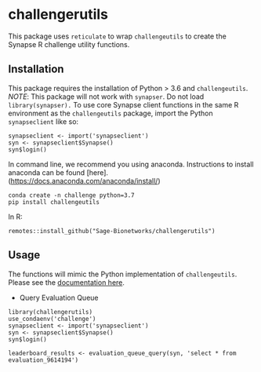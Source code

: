 # challengerutils

This package uses `reticulate` to wrap `challengeutils` to create the Synapse R challenge utility functions.


## Installation

This package requires the installation of Python > 3.6 and `challengeutils`. *NOTE*: This package will not work with `synapser`.  Do not load `library(synapser).` To use core Synapse client functions in the same R environment as the `challengeutils` package, import the Python `synapseclient` like so: 

```
synapseclient <- import('synapseclient')
syn <- synapseclient$Synapse()
syn$login()
```

In command line, we recommend you using anaconda.  Instructions to install anaconda can be found [here].(https://docs.anaconda.com/anaconda/install/)

```
conda create -n challenge python=3.7
pip install challengeutils
```

In R:

```
remotes::install_github("Sage-Bionetworks/challengerutils")
```


## Usage

The functions will mimic the Python implementation of `challengeutils`.  Please see the [documentation here](https://sage-bionetworks.github.io/challengeutils/).

* Query Evaluation Queue
```
library(challengerutils)
use_condaenv('challenge')
synapseclient <- import('synapseclient')
syn <- synapseclient$Synapse()
syn$login()

leaderboard_results <- evaluation_queue_query(syn, 'select * from evaluation_9614194')
```
